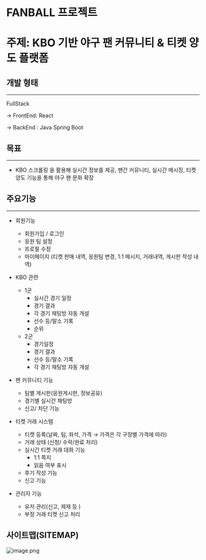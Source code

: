 # FANBALL 프로젝트

# 주제: KBO 기반 야구 팬 커뮤니티 & 티켓 양도 플랫폼

## 개발 형태

---

FullStack

→ FrontEnd: React

→ BackEnd : Java Spring Boot

## 목표

---

- KBO 스크롤링 을 활용해 실시간 정보를 제공, 팬간 커뮤니티, 실시간 메시징, 티켓 양도 기능을 통해 야구 팬 문화 확장

## 주요기능

---

- 회원기능

  - 회원가입 / 로그인
  - 응원 팀 설정
  - 프로필 수정
  - 마이페이지 (티켓 판매 내역, 응원팀 변경, 1:1 메시지, 거래내역, 게시판 작성 내역)

- KBO 관련
  - 1군
    - 실시간 경기 일정
    - 경기 결과
    - 각 경기 채팅방 자동 개설
    - 선수 등/말소 기록
    - 순위
  - 2군
    - 경기일정
    - 경기 결과
    - 선수 등/말소 기록
    - 각 경기 채팅방 자동 개설
- 팬 커뮤니티 기능
  - 팀별 게시판(응원게시판, 정보공유)
  - 경기별 실시간 채팅방
  - 신고/ 차단 기능
- 티켓 거래 시스템
  - 티켓 등록(날짜, 팀, 좌석, 가격 → 가격은 각 구장별 가격에 따라)
  - 거래 상태 (신청/ 수락/완료 처리)
  - 실시간 티켓 거래 대화 기능
    - 1:1 쪽지
    - 읽음 여부 표시
  - 후기 작성 기능
  - 신고 기능
- 관리자 기능
  - 유저 관리(신고, 제재 등 )
  - 부정 거래 티켓 신고 처리

## 사이트맵(SITEMAP)

![image.png](attachment:fb532cc5-090b-48ec-ae11-e3e4ecefad26:image.png)
